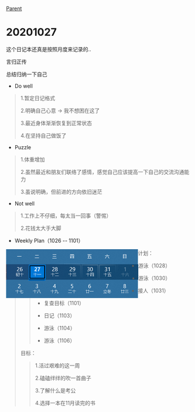 [Parent](../NikkiList.md)

# 20201027

这个日记本还真是按照月度来记录的..

言归正传

总结归纳一下自己

* Do well

>1.暂定日记格式
>
>2.明确自己心意 -> 我不想困在这了
>
>3.最近身体渐渐恢复到正常状态
>
>4.在坚持自己做饭了

* Puzzle

> 1.体重增加
>
> 2.虽然最近和朋友们联络了感情，感觉自己应该提高一下自己的交流沟通能力
>
> 3.虽说明确，但前进的方向依旧迷茫

* Not well

> 1.工作上不仔细，每太当一回事（警惕）
>
> 2.花钱太大手大脚

* Weekly Plan（1026 -- 1101）

<img src="../../Picture/title.png" alt="image-title" style="float:left;" />

<img src="../../Picture/1027.png" alt="image-1027" style="float:left;" />

<img src="../../Picture/1102.png" alt="image-20201027215929434" style="float:left;" />

> 计划：
>
> > * 游泳（1028）
> >
> > * 游泳（1030）
> >
> > * 接人（1031）
> >
> > * 复查目标（1101）
> >
> > * 日记（1103）
> >
> > * 游泳（1104）
> >
> > * 游泳（1106）
>
> 目标：
>
> > 1.活过艰难的这一周
> >
> > 2.磕磕绊绊的吹一首曲子
> >
> > 3.了解什么是考公
> >
> > 4.选择一本在11月读完的书

